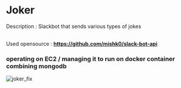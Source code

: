 # Joker
Description : Slackbot that sends various types of jokes<br><br>

Used opensource : <b>https://github.com/mishk0/slack-bot-api</b><br>

<h3>operating on EC2 / managing it to run on docker container combining mongodb</h3>


![joker_fix](https://user-images.githubusercontent.com/39256000/58455581-0ce84100-815d-11e9-833c-90c7af08f52f.jpg)
